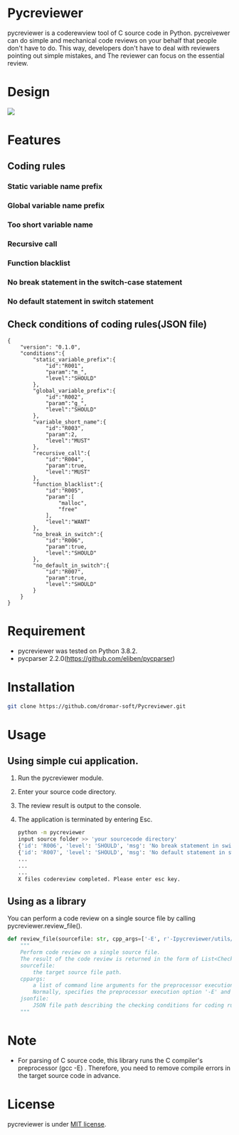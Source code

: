 # Pycreviewer
 
pycreviewer is a coderewview tool of C source code in Python.
pycreivewer can do simple and mechanical code reviews on your behalf that people don't have to do.
This way, developers don't have to deal with reviewers pointing out simple mistakes, and
The reviewer can focus on the essential review.

# Design

![](https://raw.githubusercontent.com/dromar-soft/Pycreviewer/images/architecture.png)
 
# Features

## Coding rules

### Static variable name prefix
### Global variable name prefix
### Too short variable name
### Recursive call
### Function blacklist
### No break statement in the switch-case statement
### No default statement in switch statement

## Check conditions of coding rules(JSON file)

```
{
    "version": "0.1.0",
    "conditions":{
        "static_variable_prefix":{
            "id":"R001",
            "param":"m_",
            "level":"SHOULD"
        },
        "global_variable_prefix":{
            "id":"R002",
            "param":"g_",
            "level":"SHOULD"
        },
        "variable_short_name":{
            "id":"R003",
            "param":2,
            "level":"MUST"
        },
        "recursive_call":{
            "id":"R004",
            "param":true,
            "level":"MUST"
        },
        "function_blacklist":{
            "id":"R005",
            "param":[
                "malloc",
                "free"
            ],
            "level":"WANT"
        },
        "no_break_in_switch":{
            "id":"R006",
            "param":true,
            "level":"SHOULD"
        },
        "no_default_in_switch":{
            "id":"R007",
            "param":true,
            "level":"SHOULD"
        }
    }
}

```

# Requirement
 
* pycreviewer was tested on Python 3.8.2. 
* pycparser 2.2.0(https://github.com/eliben/pycparser)
 
# Installation

```bash 
git clone https://github.com/dromar-soft/Pycreviewer.git
```

# Usage
 
## Using simple cui application.

1. Run the pycreviewer module.    
2. Enter your source code directory.
3. The review result is output to the console.
4. The application is terminated by entering Esc.

    ```bash
    python -m pycreviewer
    input source folder >> 'your sourcecode directory'
    {'id': 'R006', 'level': 'SHOULD', 'msg': 'No break statement in switch-case statement.', 'file': '/xxx/xxx/xxx.c', 'line': X, 'column': X}
    {'id': 'R007', 'level': 'SHOULD', 'msg': 'No default statement in switch-case statement.', 'file': '/xxx/xxx/xxx.c', 'line': X, 'column': Y}
    ...
    ...
    ...
    X files codereview completed. Please enter esc key.
    ```
 
 ## Using as a library

You can perform a code review on a single source file by calling pycreviewer.review_file().

```python
def review_file(sourcefile: str, cpp_args=['-E', r'-Ipycreviewer/utils/fake_libc_include'], jsonfile='./default.json') ->list:
    """
    Perform code review on a single source file.
    The result of the code review is returned in the form of List<CheckResult>.
    sourcefile:
        the target source file path.
    cppargs:
        a list of command line arguments for the preprocessor execution of C compiler.
        Normally, specifies the preprocessor execution option '-E' and the include option '-Ixxxxx'.
    jsonfile:
        JSON file path describing the checking conditions for coding rules.
    """
```    
# Note
 
* For parsing of C source code, this library runs the C compiler's preprocessor (gcc -E) .
Therefore, you need to remove compile errors in the target source code in advance.

 
# License
 
pycreviewer is under [MIT license](https://en.wikipedia.org/wiki/MIT_License).